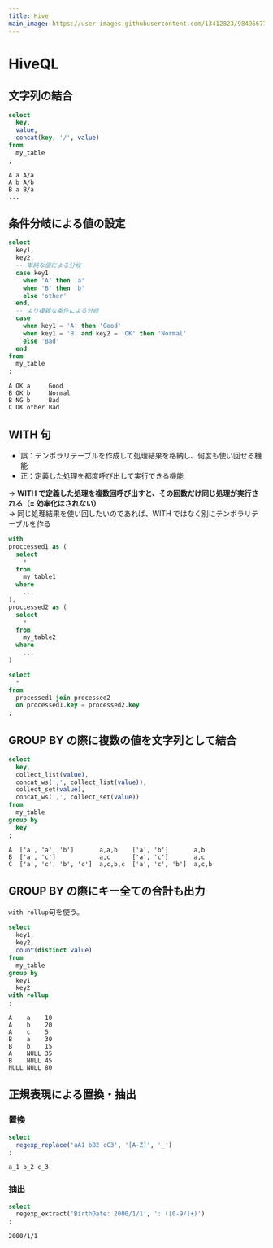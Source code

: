 ```yaml
---
title: Hive
main_image: https://user-images.githubusercontent.com/13412823/98496677-88707c00-2285-11eb-86bb-257fb07053e6.jpg
---
```


# HiveQL

## 文字列の結合

```sql
select
  key,
  value,
  concat(key, '/', value)
from
  my_table
;
```

```
A a A/a
A b A/b
B a B/a
...
```

## 条件分岐による値の設定

```sql
select
  key1,
  key2,
  -- 単純な値による分岐
  case key1
    when 'A' then 'a'
    when 'B' then 'b'
    else 'other'
  end,
  -- より複雑な条件による分岐
  case
    when key1 = 'A' then 'Good'
    when key1 = 'B' and key2 = 'OK' then 'Normal'
    else 'Bad'
  end
from
  my_table
;
```

```
A OK a     Good
B OK b     Normal
B NG b     Bad
C OK other Bad
```

## WITH 句

- 誤：テンポラリテーブルを作成して処理結果を格納し、何度も使い回せる機能
- 正：定義した処理を都度呼び出して実行できる機能

→ **WITH で定義した処理を複数回呼び出すと、その回数だけ同じ処理が実行される（= 効率化はされない）**  
→ 同じ処理結果を使い回したいのであれば、WITH ではなく別にテンポラリテーブルを作る

```sql
with
proccessed1 as (
  select
    *
  from
    my_table1
  where
    ...
),
proccessed2 as (
  select
    *
  from
    my_table2
  where
    ...
)

select
  *
from
  processed1 join processed2
  on processed1.key = processed2.key
;
```

## GROUP BY の際に複数の値を文字列として結合

```sql
select
  key,
  collect_list(value),
  concat_ws(',', collect_list(value)),
  collect_set(value),
  concat_ws(',', collect_set(value))
from
  my_table
group by
  key
;
```

```
A  ['a', 'a', 'b']       a,a,b    ['a', 'b']       a,b
B  ['a', 'c']            a,c      ['a', 'c']       a,c
C  ['a', 'c', 'b', 'c']  a,c,b,c  ['a', 'c', 'b']  a,c,b
```

## GROUP BY の際にキー全ての合計も出力

`with rollup`句を使う。

```sql
select
  key1,
  key2,
  count(distinct value)
from
  my_table
group by
  key1,
  key2
with rollup
;
```

```
A    a    10
A    b    20
A    c    5
B    a    30
B    b    15
A    NULL 35
B    NULL 45
NULL NULL 80
```

## 正規表現による置換・抽出

### 置換

```sql
select
  regexp_replace('aA1 bB2 cC3', '[A-Z]', '_')
;
```

```
a_1 b_2 c_3
```

### 抽出

```sql
select
  regexp_extract('BirthDate: 2000/1/1', ': ([0-9/]+)')
;
```

```
2000/1/1
```
